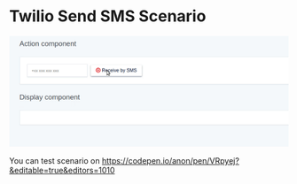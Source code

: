 # Twilio Send SMS Scenario



![](twilio-send-sms.gif)

You can test scenario on https://codepen.io/anon/pen/VRpyej?&editable=true&editors=1010